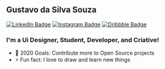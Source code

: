## Gustavo da Silva Souza

[![LinkedIn Badge](https://img.shields.io/badge/-Gustavo-Silva-04d361?style=flat-square&labelColor=6633cc&logo=linkedin&logoColor=white)](https://www.linkedin.com/in/gustavo-silva-261415148)
[![Instagram Badge](https://img.shields.io/badge/-@fuh.psd-04d361?style=flat-square&labelColor=6633cc&logo=instagram&logoColor=white)](https://www.instagram.com/fuh.psd/)
[![Dribbble Badge](https://img.shields.io/badge/-Gustavo-S-Silva-04d361?style=flat-square&labelColor=6633cc&logo=dribbble&logoColor=white)](https://dribbble.com/FuTheMeme)

### I'm a Ui Designer, Student, Developer, and Criative!

- 🥅 2020 Goals: Contribute more to Open Source projects
- ⚡ Fun fact: I love to draw and learn new things

<br />